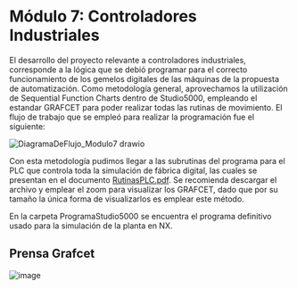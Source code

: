 # Módulo 7: Controladores Industriales

El desarrollo del proyecto relevante a controladores industriales, corresponde a la lógica que se debió programar para el correcto funcionamiento de los gemelos digitales de las máquinas de la propuesta de automatización. Como metodología general, aprovechamos la utilización de Sequential Function Charts dentro de Studio5000, empleando el estandar GRAFCET para poder realizar todas las rutinas de movimiento. El flujo de trabajo que se empleó para realizar la programación fue el siguiente:

![DiagramaDeFlujo_Modulo7 drawio](https://github.com/danielCamiloP/TecnomecatroniX/assets/37418973/b46ffb5b-81d6-4a88-8cf1-6a6a4111888c)

Con esta metodología pudimos llegar a las subrutinas del programa para el PLC que controla toda la simulación de fábrica digital, las cuales se presentan en el documento [RutinasPLC.pdf](./RutinasPLC.pdf).
Se recomienda descargar el archivo y emplear el zoom para visualizar los GRAFCET, dado que por su tamaño la única forma de visualizarlos es emplear este método.

En la carpeta ProgramaStudio5000 se encuentra el programa definitivo usado para la simulación de la planta en NX.

## Prensa Grafcet
![image](https://github.com/danielCamiloP/TecnomecatroniX/assets/82681128/d995cada-a3ae-4b7f-89f6-651393f9d5c4)


